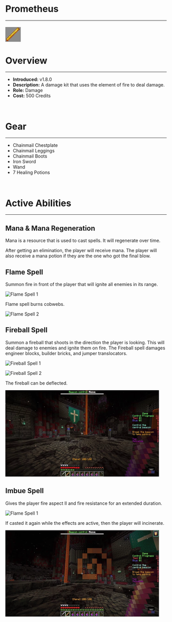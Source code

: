 
# Prometheus

***

#### ![prometheus-icon](../assets/kits/prometheus/prometheus-icon.jpg)

# Overview
***
- **Introduced:** v1.8.0
- **Description:** A damage kit that uses the element of fire to deal damage.
- **Role:** Damage
- **Cost:** 500 Credits

<br />  

# Gear
***
- Chainmail Chestplate
- Chainmail Leggings
- Chainmail Boots
- Iron Sword
- Wand
- 7 Healing Potions

<br />  

# Active Abilities
***
## Mana & Mana Regeneration
Mana is a resource that is used to cast spells. It will regenerate over time.

<!-- ![Mana & Regeneration 1]() -->

After getting an elimination, the player will receive mana. The player will also receive a mana potion if they are the one who got the final blow.

<!-- ![Mana & Regeneration 2]() -->

## Flame Spell
Summon fire in front of the player that will ignite all enemies in its range.

![Flame Spell 1](../assets/kits/prometheus/Prometheus%20-%20Flame.gif)

Flame spell burns cobwebs.

![Flame Spell 2](../assets/kits/prometheus/Prometheus%20-%20Flame%20Cobweb.gif)

## Fireball  Spell
Summon a fireball that shoots in the direction the player is looking. This will deal damage to enemies and ignite them on fire. The Fireball spell damages engineer blocks, builder bricks, and jumper translocators.

![Fireball Spell 1](../assets/kits/prometheus/Prometheus%20-%20Fireball%201.gif)

![Fireball Spell 2](../assets/kits/prometheus/Prometheus%20-%20Fireball%202.gif)

The fireball can be deflected. 

![Fireball Spell 3](../assets/kits/prometheus/Prometheus%20-%20Fireball%203.gif)

## Imbue Spell
Gives the player fire aspect II and fire resistance for an extended duration.

![Flame Spell 1](../assets/kits/prometheus/Prometheus%20-%20Imbue.gif)

If casted it again while the effects are active, then the player will incinerate.

![Flame Spell 2](../assets/kits/prometheus/Prometheus%20-%20Imbue%20Death.gif)

<br /> 
